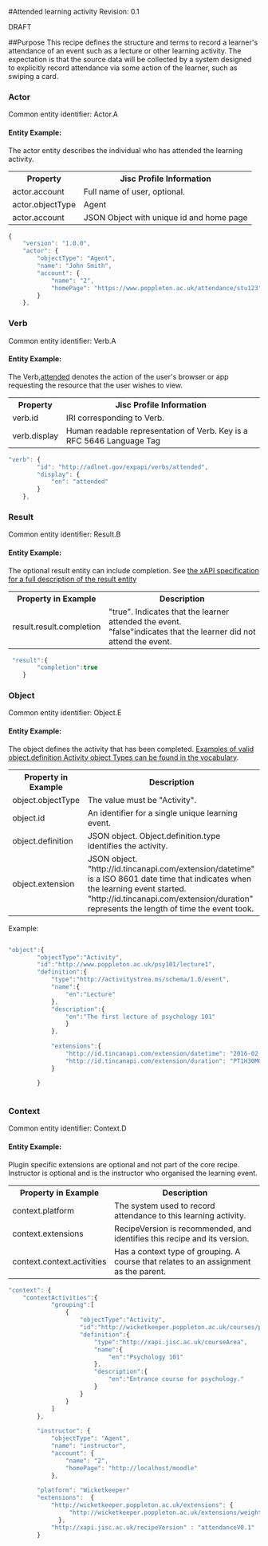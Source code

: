 #Attended learning activity
Revision: 0.1

DRAFT

##Purpose
This recipe defines the structure and terms to record a learner's attendance of an event such as a lecture or other learning activity. The expectation is that the source data will be collected by a system designed to explicitly record attendance via some action of the learner, such as swiping a card.

### Actor
Common entity identifier: Actor.A

#### Entity Example:
The actor entity describes the individual who has attended the learning activity.

<table>
	<tr><th>Property</th><th>Jisc Profile Information</th></tr>
	<tr>
		<td>actor.account</td>
		<td>Full name of user, optional.</td>
	</tr>
	<tr>
		<td>actor.objectType</td>
		<td>Agent</td>
	</tr>
		<tr>
		<td>actor.account</td>
		<td>JSON Object with unique id and home page</td>
	</tr>
</table>

``` Javascript
{
    "version": "1.0.0",
    "actor": {
        "objectType": "Agent",
        "name": "John Smith",
        "account": {
            "name": "2",
            "homePage": "https://www.poppleton.ac.uk/attendance/stu123"
        }
    },
```

### Verb

Common entity identifier: Verb.A

#### Entity Example:

The Verb,[attended](/vocabulary.md#verbs) denotes the action of the user's browser or app requesting the resource that the user wishes to view.

<table>
	<tr><th>Property</th><th>Jisc Profile Information</th></tr>
	<tr>
		<td>verb.id</td>
		<td>IRI corresponding to Verb.</td>
	</tr>
	<tr>
		<td>verb.display</td>
		<td>Human readable representation of Verb. Key is a RFC 5646 Language Tag</td>
	</tr>
</table>

``` javascript
"verb": {
        "id": "http://adlnet.gov/expapi/verbs/attended",
        "display": {
            "en": "attended"
        }
    },
```

### Result
Common entity identifier: Result.B

#### Entity Example:
The optional result entity can include completion. See [the xAPI specification for a full description of the result entity](https://github.com/adlnet/xAPI-Spec/blob/master/xAPI-Data.md#245-result)

<table>
	<tr><th>Property in Example</th><th>Description</th></tr>
	<tr>
		<td>result.result.completion</td>
		<td>"true". Indicates that the learner attended the event.<br/>"false"indicates that the learner did not attend the event.</td>
	</tr>
</table>

``` javascript
 "result":{
        "completion":true
    }
```

### Object
Common entity identifier: Object.E

#### Entity Example:
The object defines the activity that has been completed. [Examples of valid object.definition Activity object Types can be found in the vocabulary](../vocabulary.md#30-object).

<table>
	<tr><th>Property in Example</th><th>Description</th></tr>
	<tr>
		<td>object.objectType</td>
		<td>The value must be "Activity".</td>
	</tr>
	<tr>
		<td>object.id</td>
		<td>An identifier for a single unique learning event.</td>
	</tr>
	<tr>
		<td>object.definition</td>
		<td>JSON object. Object.definition.type identifies the activity.</td>
	</tr>
	</tr>
		<tr>
		<td>object.extension</td>
		<td>JSON object.<br/> "http://id.tincanapi.com/extension/datetime" is a ISO 8601 date time that indicates when the learning event started.<br/>"http://id.tincanapi.com/extension/duration" represents the length of time the event took. </td>
	</tr>
</table>

Example:

``` javascript

"object":{
		"objectType":"Activity",
		"id":"http://www.poppleton.ac.uk/psy101/lecture1",
		"definition":{
			"type":"http://activitystrea.ms/schema/1.0/event",
			"name":{
				"en":"Lecture"
			},
			"description":{
				"en":"The first lecture of psychology 101"
				}
			},
			
		    "extensions":{
				"http://id.tincanapi.com/extension/datetime": "2016-02-05T10:00:00.000Z",
				"http://id.tincanapi.com/extension/duration": "PT1H30M0S"
			}
			
		}
		
```

### Context
Common entity identifier: Context.D

#### Entity Example:
Plugin specific extensions are optional and not part of the core recipe. Instructor is optional and is the instructor who organised the learning event.

<table>
	<tr><th>Property in Example</th><th>Description</th></tr>
	<tr>
		<td>context.platform</td>
		<td>The system used to record attendance to this learning activity.</td>
	</tr>
	<tr>
		<td>context.extensions</td>
		<td>RecipeVersion is recommended, and identifies this recipe and its version.</td>
	</tr>
	<tr>
		<td>context.context.activities</td>
		<td>Has a context type of grouping. A course that relates to an assignment as the parent.</td>
	</tr>
</table>

``` javascript
"context": {
	"contextActivities":{
            "grouping":[
                {
                    "objectType":"Activity",
                    "id":"http://wicketkeeper.poppleton.ac.uk/courses/psy101",
                    "definition":{
                        "type":"http://xapi.jisc.ac.uk/courseArea",
                        "name":{
                            "en":"Psychology 101"
                        },
                        "description":{
                            "en":"Entrance course for psychology."
                        }
                    }
                }
            ]
        },
		
		"instructor": {
            "objectType": "Agent",
            "name": "instructor",
            "account": {
                "name": "2",
                "homePage": "http://localhost/moodle"
            },
        
        "platform": "Wicketkeeper"
        "extensions":  {
      		"http://wicketkeeper.poppleton.ac.uk/extensions": {
      		 	 "http://wicketkeeper.poppleton.ac.uk/extensions/weighting": "3"
              },
			"http://xapi.jisc.ac.uk/recipeVersion" : "attendanceV0.1"
        }
```